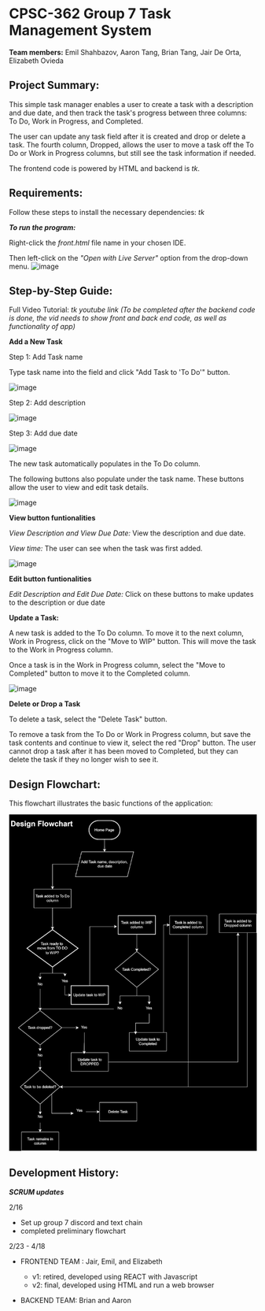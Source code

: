 # CPSC-362 Group 7 Task Management System
**Team members:** Emil Shahbazov, Aaron Tang, Brian Tang, Jair De Orta, Elizabeth Ovieda


## Project Summary:
This simple task manager enables a user to create a task with a description and due date, and then track the task's progress between three columns: To Do, Work in Progress, and Completed. 

The user can update any task field after it is created and drop or delete a task. The fourth column, Dropped, allows the user to move a task off the To Do or Work in Progress columns, but still see the task information if needed. 

The frontend code is powered by HTML and backend is _tk_. 

## Requirements:
Follow these steps to install the necessary dependencies:
_tk_ 

	
***To run the program:***

Right-click the _front.html_ file name in your chosen IDE. 

Then left-click on the _"Open with Live Server"_ option from the drop-down menu. 
![image](https://github.com/eliO160/CPSC-362-Group-7-Task-Management-System-/assets/142848584/73346c07-3d2b-4b05-86ba-012ab86d3cdc)

## Step-by-Step Guide:

Full Video Tutorial: _tk youtube link (To be completed after the backend code is done, the vid needs to show front and back end code, as well as functionality of app)_

**Add a New Task**

Step 1: Add Task name

Type task name into the field and click "Add Task to 'To Do'" button.

![image](https://github.com/eliO160/CPSC-362-Group-7-Task-Management-System-/assets/142848584/6309dad2-c6b1-4c31-8160-60b809f62146)

Step 2: Add description


![image](https://github.com/eliO160/CPSC-362-Group-7-Task-Management-System-/assets/142848584/5500818f-bd13-4714-a157-3173a4796e3c)



Step 3: Add due date


![image](https://github.com/eliO160/CPSC-362-Group-7-Task-Management-System-/assets/142848584/c1018144-63de-4e9d-82ce-0651da5fde65)


The new task automatically populates in the To Do column. 

The following buttons also populate under the task name. These buttons allow the user to view and edit task details.


![image](https://github.com/eliO160/CPSC-362-Group-7-Task-Management-System-/assets/142848584/bc8fdcef-f02f-43b2-b991-78c6760f3237)



**View button funtionalities**

_View Description and View Due Date:_ View the description and due date.


_View time:_ The user can see when the task was first added.


 ![image](https://github.com/eliO160/CPSC-362-Group-7-Task-Management-System-/assets/142848584/02f0af5c-5e84-4562-920c-77a314e74aa9)


**Edit button funtionalities**


_Edit Description and Edit Due Date:_ Click on these buttons to make updates to the description or due date


**Update a Task:**


A new task is added to the To Do column. To move it to the next column, Work in Progress, click on the "Move to WIP" button. This will move the task to the Work in Progress column. 

Once a task is in the Work in Progress column, select the "Move to Completed" button to move it to the Completed column. 


![image](https://github.com/eliO160/CPSC-362-Group-7-Task-Management-System-/assets/142848584/be71ae12-f8a0-49aa-aaf6-41cdc68aab71)



**Delete or Drop a Task**

To delete a task, select the "Delete Task" button. 

To remove a task from the To Do or Work in Progress column, but save the task contents and continue to view it, select the red "Drop" button. The user cannot drop a task after it has been moved to Completed, but they can delete the task if they no longer wish to see it. 


## Design Flowchart:

This flowchart illustrates the basic functions of the application:   

![Flowchart](https://github.com/eliO160/CPSC-362-Group-7-Task-Management-System-/blob/Updated-Documentation/Final%20Flowchart.drawio.svg)


## Development History:
***SCRUM updates***

2/16
- Set up group 7 discord and text chain
- completed preliminary flowchart

2/23 - 4/18
- FRONTEND TEAM : Jair, Emil, and Elizabeth
  	- v1: retired, developed using REACT with Javascript
  	- v2: final, developed using HTML and run a web browser
     
- BACKEND TEAM: Brian and Aaron




      
